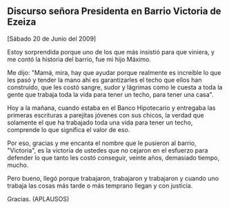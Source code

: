 Discurso señora Presidenta en Barrio Victoria de Ezeiza
-------------------------------------------------------

[Sábado 20 de Junio del 2009]

Estoy sorprendida porque uno de los que más insistió para que viniera, y
me contó la historia del barrio, fue mi hijo Máximo.

Me dijo: "Mamá, mira, hay que ayudar porque realmente es increíble lo
que les pasó y tender la mano ahí es garantizarles el techo que ellos
han construido, que les costó sangre, sudor y lágrimas como le cuesta a
toda la gente que trabaja toda la vida para tener un techo, para tener
una casa".

Hoy a la mañana, cuando estaba en el Banco Hipotecario y entregaba las
primeras escrituras a parejitas jóvenes con sus chicos, la verdad que
solamente el que ha trabajado toda una vida para tener un techo,
comprende lo que significa el valor de eso.

Por eso, gracias y me encanta el nombre que le pusieron al barrio,
"Victoria", es la victoria de ustedes que no cejaron en el esfuerzo para
defender lo que tanto les costó conseguir, veinte años, demasiado
tiempo, mucho.

Pero bueno, llegó porque trabajaron, trabajaron y trabajaron y cuando
uno trabaja las cosas más tarde o más temprano llegan y con justicia.

Gracias. (APLAUSOS)

 
